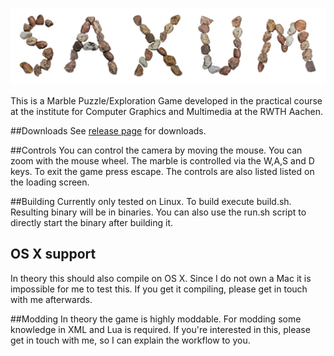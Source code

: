 ![Saxum Logo](https://github.com/Faerbit/Saxum/blob/master/logo/saxum_logo_small.png)

This is a Marble Puzzle/Exploration Game developed in the practical course
at the institute for Computer Graphics and Multimedia at the RWTH Aachen.

##Downloads
See [release page](https://github.com/Faerbit/Saxum/releases) for downloads.

##Controls
You can control the camera by moving the mouse. You can zoom with the mouse wheel.
The marble is controlled via the W,A,S and D keys. 
To exit the game press escape.
The controls are also listed listed on the loading screen.

##Building
Currently only tested on Linux. To build execute build.sh. Resulting binary will be in binaries.
You can also use the run.sh script to directly start the binary after building it.

## OS X support
In theory this should also compile on OS X. Since I do not own a Mac it is impossible for me to test this.
If you get it compiling, please get in touch with me afterwards.

##Modding
In theory the game is highly moddable. For modding some knowledge in XML and Lua is required. If you're interested in this, please get in touch with me, so I can explain the workflow to you.
